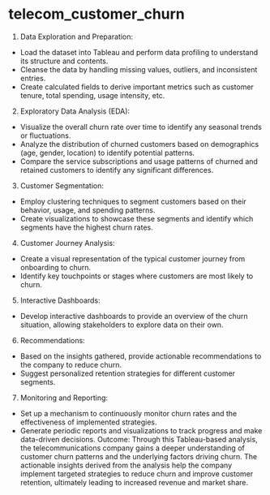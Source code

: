 # telecom_customer_churn
1. Data Exploration and Preparation:
* Load the dataset into Tableau and perform data profiling to understand its structure and contents.
* Cleanse the data by handling missing values, outliers, and inconsistent entries.
* Create calculated fields to derive important metrics such as customer tenure, total spending, usage intensity, etc.
2. Exploratory Data Analysis (EDA):
* Visualize the overall churn rate over time to identify any seasonal trends or fluctuations.
* Analyze the distribution of churned customers based on demographics (age, gender, location) to identify potential patterns.
* Compare the service subscriptions and usage patterns of churned and retained customers to identify any significant differences.
3. Customer Segmentation:
* Employ clustering techniques to segment customers based on their behavior, usage, and spending patterns.
* Create visualizations to showcase these segments and identify which segments have the highest churn rates.
4. Customer Journey Analysis:
* Create a visual representation of the typical customer journey from onboarding to churn.
* Identify key touchpoints or stages where customers are most likely to churn.
5. Interactive Dashboards:
* Develop interactive dashboards to provide an overview of the churn situation, allowing stakeholders to explore data on their own.
6. Recommendations:
* Based on the insights gathered, provide actionable recommendations to the company to reduce churn.
* Suggest personalized retention strategies for different customer segments.
7. Monitoring and Reporting:
* Set up a mechanism to continuously monitor churn rates and the effectiveness of implemented strategies.
* Generate periodic reports and visualizations to track progress and make data-driven decisions.
Outcome:
Through this Tableau-based analysis, the telecommunications company gains a deeper understanding of customer churn patterns and the underlying factors driving churn. The actionable insights derived from the analysis help the company implement targeted strategies to reduce churn and improve customer retention, ultimately leading to increased revenue and market share.

